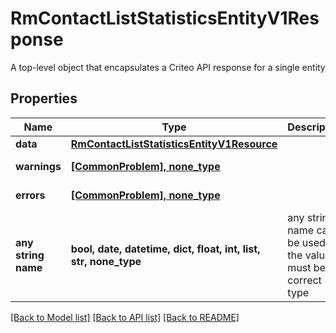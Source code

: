 # RmContactListStatisticsEntityV1Response

A top-level object that encapsulates a Criteo API response for a single entity

## Properties
Name | Type | Description | Notes
------------ | ------------- | ------------- | -------------
**data** | [**RmContactListStatisticsEntityV1Resource**](RmContactListStatisticsEntityV1Resource.md) |  | [optional] 
**warnings** | [**[CommonProblem], none_type**](CommonProblem.md) |  | [optional] [readonly] 
**errors** | [**[CommonProblem], none_type**](CommonProblem.md) |  | [optional] [readonly] 
**any string name** | **bool, date, datetime, dict, float, int, list, str, none_type** | any string name can be used but the value must be the correct type | [optional]

[[Back to Model list]](../README.md#documentation-for-models) [[Back to API list]](../README.md#documentation-for-api-endpoints) [[Back to README]](../README.md)


